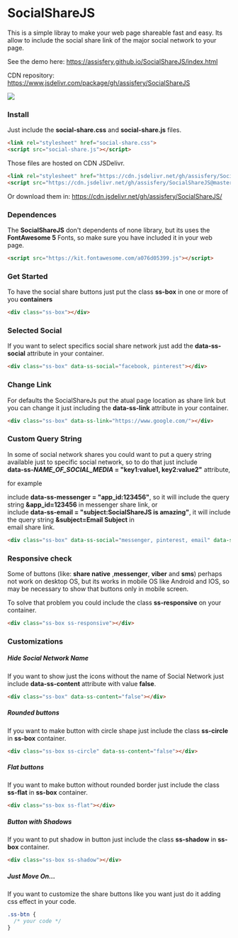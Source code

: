 # SocialShareJS

This is a simple libray to make your web page shareable fast and easy.
Its allow to include the social share link of the major social network to your page.

See the demo here: https://assisfery.github.io/SocialShareJS/index.html

CDN repository: https://www.jsdelivr.com/package/gh/assisfery/SocialShareJS

[![](https://data.jsdelivr.com/v1/package/gh/assisfery/SocialShareJS/badge)](https://www.jsdelivr.com/package/gh/assisfery/SocialShareJS)

### Install
Just include the  **social-share.css**  and  **social-share.js**  files.
```html
<link rel="stylesheet" href="social-share.css">
<script src="social-share.js"></script>
```

Those files are hosted on CDN JSDelivr.
```html
<link rel="stylesheet" href="https://cdn.jsdelivr.net/gh/assisfery/SocialShareJS@master/social-share.min.css">
<script src="https://cdn.jsdelivr.net/gh/assisfery/SocialShareJS@master/social-share.min.js"></script>
```

Or download them in: https://cdn.jsdelivr.net/gh/assisfery/SocialShareJS/

### Dependences
The  **SocialShareJS**  don't dependents of none library, but its uses the **FontAwesome 5** Fonts, so make sure you have included it in your web page.
```html
<script src="https://kit.fontawesome.com/a076d05399.js"></script>
```

### Get Started
To have the social share buttons just put the class  **ss-box**  in one or more of you  **containers**
```html
<div class="ss-box"></div>
```

### Selected Social
If you want to select specifics social share network just add the  **data-ss-social**  attribute in your container.
```html
<div class="ss-box" data-ss-social="facebook, pinterest"></div>
```

### Change Link
For defaults the SocialShareJs put the atual page location as share link but you can change it just including the  **data-ss-link**  attribute in your container.
```html
<div class="ss-box" data-ss-link="https://www.google.com/"></div>
```

### Custom Query String
In some of social network shares you could want to put a query string available just to specific social network, so to do that just include  
**data-ss-_NAME_OF_SOCIAL_MEDIA_  = "key1:value1, key2:value2"** attribute,  
  
for example  
  
include **data-ss-messenger = "app_id:123456"**, so it will include the query string **&app_id=123456** in messenger share link, or  
include **data-ss-email = "subject:SocialShareJS is amazing"**, it will include the query string **&subject=Email Subject** in  
email share link.

```html
<div class="ss-box" data-ss-social="messenger, pinterest, email" data-ss-messenger="app_id: 123456" data-ss-email="subject:SocialShareJS is amazing"></div>
```

### Responsive check
Some of buttons (like: **share native** ,**messenger**, **viber** and **sms**) perhaps not work on desktop OS, but its works in mobile OS like Android and IOS, so may be necessary to show that buttons only in mobile screen.  
  
To solve that problem you could include the class **ss-responsive** on your container.
```html
<div class="ss-box ss-responsive"></div>
```

### Customizations

##### Hide Social Network Name
If you want to show just the icons without the name of Social Network just include **data-ss-content** attribute with value **false**.
```html
<div class="ss-box" data-ss-content="false"></div>
```

##### Rounded buttons
If you want to make button with circle shape just include the class  **ss-circle**  in  **ss-box**  container.
```html
<div class="ss-box ss-circle" data-ss-content="false"></div>
```

##### Flat buttons
If you want to make button without rounded border just include the class  **ss-flat**  in  **ss-box**  container.
```html
<div class="ss-box ss-flat"></div>
```

##### Button with Shadows
If you want to put shadow in button just include the class  **ss-shadow**  in  **ss-box**  container.
```html
<div class="ss-box ss-shadow"></div>
```

##### Just Move On...
If you want to customize the share buttons like you want just do it adding css effect in your code.
```css
.ss-btn {
  /* your code */
}
```

